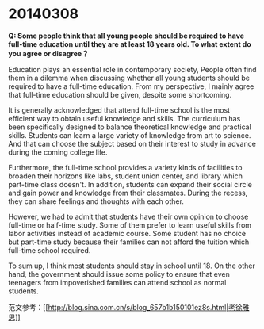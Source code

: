 # 20140308

**Q: Some people think that all young people should be required to have full-time education until they are at least 18 years old. To what extent do you agree or disagree？**

Education plays an essential role in contemporary society, People often find them in a dilemma when discussing whether all young students should be required to have a full-time education. From my perspective, I mainly agree that full-time education should be given, despite some shortcoming.

It is generally acknowledged that attend full-time school is the most efficient way to obtain useful knowledge and skills. The curriculum has been specifically designed to balance theoretical knowledge and practical skills. Students can learn a large variety of knowledge from art to science. And that can choose the subject based on their interest to study in advance during the coming college life.

Furthermore, the full-time school provides a variety kinds of facilities to broaden their horizons like labs, student union center, and library which part-time class doesn't. In addition, students can expand their social circle and gain power and knowledge from their classmates. During the recess, they can share feelings and thoughts with each other.

However, we had to admit that students have their own opinion to choose full-time or half-time study. Some of them prefer to learn useful skills from labor activities instead of academic course. Some student has no choice but part-time study because their families can not afford the tuition which full-time school required.

To sum up, I think most students should stay in school until 18. On the other hand, the government should issue some policy to ensure that even teenagers from impoverished families can attend school as normal students.

范文参考：[[http://blog.sina.com.cn/s/blog_657b1b150101ez8s.html|老徐雅思]]